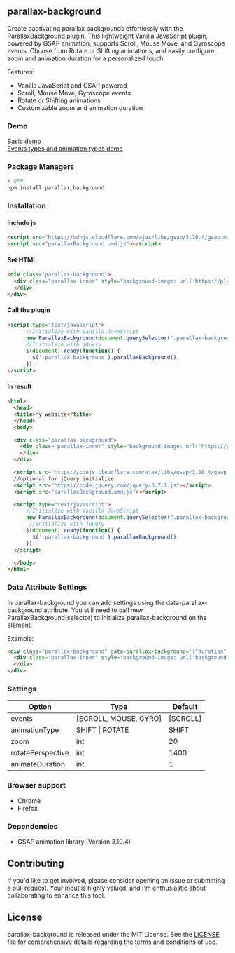 parallax-background
-------

Create captivating parallax backgrounds effortlessly with the ParallaxBackground plugin. This lightweight Vanilla JavaScript plugin, powered by GSAP animation, supports Scroll, Mouse Move, and Gyroscope events. Choose from Rotate or Shifting animations, and easily configure zoom and animation duration for a personalized touch.

Features:

* Vanilla JavaScript and GSAP powered
* Scroll, Mouse Move, Gyroscope events
* Rotate or Shifting animations
* Customizable zoom and animation duration

### Demo

[Basic demo](https://codesandbox.io/p/devbox/parallax-background-basic-demo-r3qmzy)<br>
[Events types and animation types demo](https://codesandbox.io/p/devbox/parallax-background-demo-events-animation-types-48fk64)

### Package Managers

```sh
# NPM
npm install parallax_background
```

### Installation

#### Include js

```html
<script src="https://cdnjs.cloudflare.com/ajax/libs/gsap/3.10.4/gsap.min.js"></script>
<script src="parallaxBackground.umd.js"></script>
```

#### Set HTML

```html
<div class="parallax-background">
  <div class="parallax-inner" style="background-image: url('https://placekitten.com/1280/720')">
  </div>
</div>
```

#### Call the plugin

```html
<script type="text/javascript">
      //Initialize with Vanilla JavaScript
      new ParallaxBackground(document.querySelector(".parallax-background"));
      //Initialize with jQuery
      $(document).ready(function() {
        $('.parallax-background').parallaxBackground();
      });
</script>
```

#### In result

```html
<html>
  <head>
  <title>My website</title>
  </head>
  <body>

  <div class="parallax-background">
    <div class="parallax-inner" style="background-image: url('https://placekitten.com/1280/720')">
    </div>
  </div>

  <script src="https://cdnjs.cloudflare.com/ajax/libs/gsap/3.10.4/gsap.min.js"></script>
  //optional for jQuery initialize
  <script src="https://code.jquery.com/jquery-3.7.1.js"></script>
  <script src="parallaxBackground.umd.js"></script>

  <script type="text/javascript">
      //Initialize with Vanilla JavaScript
      new ParallaxBackground(document.querySelector(".parallax-background"));
       //Initialize with jQuery
      $(document).ready(function() {
        $('.parallax-background').parallaxBackground();
      });
  </script>

  </body>
</html>
```

### Data Attribute Settings

In parallax-background you can add settings using the data-parallax-background attribute. You still need to call
new ParallaxBackground(selector)
to initialize parallax-background on the element.

Example:

```html
<div class="parallax-background" data-parallax-background='{"duration": 3, "zoom": 30}'>
  <div class="parallax-inner" style="background-image: url('background-image.jpg')">
  </div>
</div>
```

### Settings

Option | Type | Default
--- | --- | ---
events | [SCROLL, MOUSE, GYRO] | [SCROLL]
animationType | SHIFT \| ROTATE | SHIFT
zoom | int | 20
rotatePerspective | int | 1400
animateDuration | int | 1

### Browser support

* Chrome
* Firefox

### Dependencies

* GSAP animation library (Version 3.10.4)

## Contributing

If you'd like to get involved, please consider opening an issue or submitting a pull request. Your input is highly valued, and I'm enthusiastic about collaborating to enhance this tool.

## License

parallax-background is released under the MIT License. See the [LICENSE](LICENSE) file for comprehensive details regarding the terms and conditions of use.
